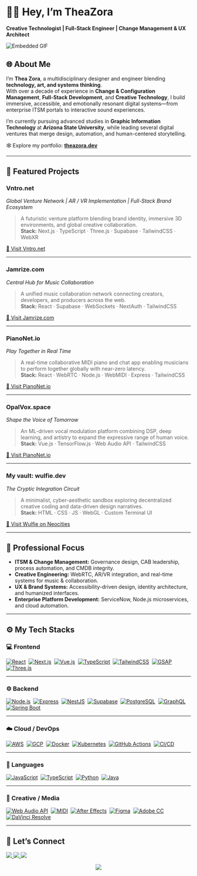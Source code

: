 # 👋🏽 Hey, I’m TheaZora  
**Creative Technologist | Full-Stack Engineer | Change Management & UX Architect**

![Embedded GIF](https://i.imgur.com/3egP6Cj.gif)

## 🌐 About Me

I’m **Thea Zora**, a multidisciplinary designer and engineer blending **technology, art, and systems thinking**.  
With over a decade of experience in **Change & Configuration Management**, **Full-Stack Development**, and **Creative Technology**, I build immersive, accessible, and emotionally resonant digital systems—from enterprise ITSM portals to interactive sound experiences.

I’m currently pursuing advanced studies in **Graphic Information Technology** at **Arizona State University**, while leading several digital ventures that merge design, automation, and human-centered storytelling.

🕸️ Explore my portfolio: **[theazora.dev](https://theazora.dev)**

---

## 🚀 Featured Projects

### **Vntro.net**  
*Global Venture Network | AR / VR Implementation | Full-Stack Brand Ecosystem*  
> A futuristic venture platform blending brand identity, immersive 3D environments, and global creative collaboration.  
> **Stack:** Next.js · TypeScript · Three.js · Supabase · TailwindCSS · WebXR  

[🔗 Visit Vntro.net](https://vntro.net)

---

### **Jamrize.com**  
*Central Hub for Music Collaboration*  
> A unified music collaboration network connecting creators, developers, and producers across the web.  
> **Stack:** React · Supabase · WebSockets · NextAuth · TailwindCSS  

[🔗 Visit Jamrize.com](https://jamrize.com)

---

### **PianoNet.io**  
*Play Together in Real Time*  
> A real-time collaborative MIDI piano and chat app enabling musicians to perform together globally with near-zero latency.  
> **Stack:** React · WebRTC · Node.js · WebMIDI · Express · TailwindCSS  

[🔗 Visit PianoNet.io](https://pianonet.io)

---

### **OpalVox.space**  
*Shape the Voice of Tomorrow*  
> An ML-driven vocal modulation platform combining DSP, deep learning, and artistry to expand the expressive range of human voice.  
> **Stack:** Vue.js · TensorFlow.js · Web Audio API · TailwindCSS

[🔗 Visit PianoNet.io](https://opalvox.space)

---

### **My vault: wulfie.dev**  
*The Cryptic Integration Circuit*  
> A minimalist, cyber-aesthetic sandbox exploring decentralized creative coding and data-driven design narratives.  
> **Stack:** HTML · CSS · JS · WebGL · Custom Terminal UI  

[🔗 Visit Wulfie on Neocities](https://wulfie.neocities.org)

---

## 🧠 Professional Focus

- **ITSM & Change Management:** Governance design, CAB leadership, process automation, and CMDB integrity.  
- **Creative Engineering:** WebRTC, AR/VR integration, and real-time systems for music & collaboration.  
- **UX & Brand Systems:** Accessibility-driven design, identity architecture, and humanized interfaces.  
- **Enterprise Platform Development:** ServiceNow, Node.js microservices, and cloud automation.

---

## ⚙️ My Tech Stacks

### 💻 Frontend  
[![React](https://img.shields.io/badge/React-45b8d8?style=flat-square&logo=react&logoColor=white)](https://react.dev)&nbsp;
[![Next.js](https://img.shields.io/badge/Next.js-000000?style=flat-square&logo=nextdotjs&logoColor=white)](https://nextjs.org)&nbsp;
[![Vue.js](https://img.shields.io/badge/Vue.js-4FC08D?style=flat-square&logo=vue.js&logoColor=white)](https://vuejs.org)&nbsp;
[![TypeScript](https://img.shields.io/badge/TypeScript-3178C6?style=flat-square&logo=typescript&logoColor=white)](https://www.typescriptlang.org)&nbsp;
[![TailwindCSS](https://img.shields.io/badge/TailwindCSS-38B2AC?style=flat-square&logo=tailwind-css&logoColor=white)](https://tailwindcss.com)&nbsp;
[![GSAP](https://img.shields.io/badge/GSAP-88CE02?style=flat-square&logo=greensock&logoColor=white)](https://greensock.com/gsap)&nbsp;
[![Three.js](https://img.shields.io/badge/Three.js-000000?style=flat-square&logo=three.js&logoColor=white)](https://threejs.org)

---

### ⚙️ Backend  
[![Node.js](https://img.shields.io/badge/Node.js-43853d?style=flat-square&logo=node.js&logoColor=white)](https://nodejs.org)&nbsp;
[![Express](https://img.shields.io/badge/Express-000000?style=flat-square&logo=express&logoColor=white)](https://expressjs.com)&nbsp;
[![NestJS](https://img.shields.io/badge/NestJS-ea2845?style=flat-square&logo=nestjs&logoColor=white)](https://nestjs.com)&nbsp;
[![Supabase](https://img.shields.io/badge/Supabase-3ECF8E?style=flat-square&logo=supabase&logoColor=white)](https://supabase.com)&nbsp;
[![PostgreSQL](https://img.shields.io/badge/PostgreSQL-336791?style=flat-square&logo=postgresql&logoColor=white)](https://www.postgresql.org)&nbsp;
[![GraphQL](https://img.shields.io/badge/GraphQL-E10098?style=flat-square&logo=graphql&logoColor=white)](https://graphql.org)&nbsp;
[![Spring Boot](https://img.shields.io/badge/Spring%20Boot-6DB33F?style=flat-square&logo=spring-boot&logoColor=white)](https://spring.io/projects/spring-boot)

---

### ☁️ Cloud / DevOps  
[![AWS](https://img.shields.io/badge/AWS-232F3E?style=flat-square&logo=amazon-aws&logoColor=white)](https://aws.amazon.com)&nbsp;
[![GCP](https://img.shields.io/badge/GCP-4285F4?style=flat-square&logo=google-cloud&logoColor=white)](https://cloud.google.com)&nbsp;
[![Docker](https://img.shields.io/badge/Docker-2496ED?style=flat-square&logo=docker&logoColor=white)](https://www.docker.com)&nbsp;
[![Kubernetes](https://img.shields.io/badge/Kubernetes-326CE5?style=flat-square&logo=kubernetes&logoColor=white)](https://kubernetes.io)&nbsp;
[![GitHub Actions](https://img.shields.io/badge/GitHub%20Actions-2088FF?style=flat-square&logo=github-actions&logoColor=white)](https://github.com/features/actions)&nbsp;
[![CI/CD](https://img.shields.io/badge/CI%2FCD-555555?style=flat-square&logo=github&logoColor=white)](https://en.wikipedia.org/wiki/CI/CD)

---

### 🧩 Languages  
[![JavaScript](https://img.shields.io/badge/JavaScript-F7DF1E?style=flat-square&logo=javascript&logoColor=black)](https://developer.mozilla.org/en-US/docs/Web/JavaScript)&nbsp;
[![TypeScript](https://img.shields.io/badge/TypeScript-3178C6?style=flat-square&logo=typescript&logoColor=white)](https://www.typescriptlang.org)&nbsp;
[![Python](https://img.shields.io/badge/Python-3776AB?style=flat-square&logo=python&logoColor=white)](https://www.python.org)&nbsp;
[![Java](https://img.shields.io/badge/Java-007396?style=flat-square&logo=openjdk&logoColor=white)](https://www.oracle.com/java/)

---

### 🎨 Creative / Media  
[![Web Audio API](https://img.shields.io/badge/Web%20Audio%20API-FF4088?style=flat-square&logo=webkit&logoColor=white)](https://developer.mozilla.org/en-US/docs/Web/API/Web_Audio_API)&nbsp;
[![MIDI](https://img.shields.io/badge/MIDI-000000?style=flat-square&logo=applemusic&logoColor=white)](https://developer.mozilla.org/en-US/docs/Web/API/MIDI_API)&nbsp;
[![After Effects](https://img.shields.io/badge/After%20Effects-9999FF?style=flat-square&logo=adobeaftereffects&logoColor=white)](https://www.adobe.com/products/aftereffects.html)&nbsp;
[![Figma](https://img.shields.io/badge/Figma-F24E1E?style=flat-square&logo=figma&logoColor=white)](https://figma.com)&nbsp;
[![Adobe CC](https://img.shields.io/badge/Adobe%20CC-FF0000?style=flat-square&logo=adobecreativecloud&logoColor=white)](https://www.adobe.com/creativecloud.html)&nbsp;
[![DaVinci Resolve](https://img.shields.io/badge/DaVinci%20Resolve-233A51?style=flat-square&logo=davinciresolve&logoColor=white)](https://www.blackmagicdesign.com/products/davinciresolve)


---

## 💬 Let’s Connect

<p align="left">
  <a href="https://discord.com/users/lawulf" target="_blank">
    <img src="https://img.shields.io/badge/Discord-@lawulf-7289DA?style=flat-square&logo=discord&logoColor=white" />
  </a>
  <a href="https://www.linkedin.com/in/tbalzora/" target="_blank">
    <img src="https://img.shields.io/badge/LinkedIn-@tbalzora-0077B5?style=flat-square&logo=linkedin" />
  </a>
  <a href="https://theazora.dev" target="_blank">
    <img src="https://img.shields.io/badge/Portfolio-theazora.dev-ff69b4?style=flat-square&logo=vercel&logoColor=white" />
  </a>
</p>

<p align="center">
  <img src="https://img.shields.io/badge/Made%20with%20%E2%99%A5%EF%B8%8F%20by-TheaZora-ff69b4">
</p>
